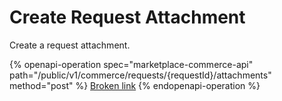 # Create Request Attachment

Create a request attachment.

{% openapi-operation spec="marketplace-commerce-api" path="/public/v1/commerce/requests/{requestId}/attachments" method="post" %}
[Broken link](broken-reference)
{% endopenapi-operation %}
